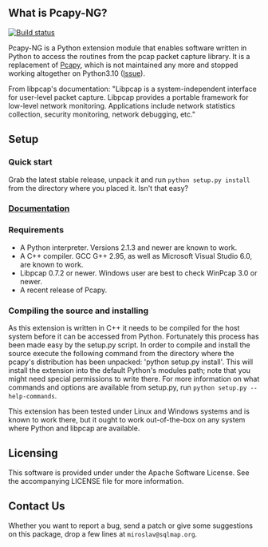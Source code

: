 ## What is Pcapy-NG? ##

[![Build status](https://ci.appveyor.com/api/projects/status/pi4bqe4kgubgr37x?svg=true)](https://ci.appveyor.com/project/CoreSecurity/pcapy)

Pcapy-NG is a Python extension module that enables software written in
Python to access the routines from the pcap packet capture library. It is
a replacement of [Pcapy](https://github.com/helpsystems/pcapy), which is not
maintained any more and stopped working altogether on Python3.10 
([Issue](https://github.com/helpsystems/pcapy/issues/70)).

From libpcap's documentation: "Libpcap is a system-independent
interface for user-level packet capture. Libpcap provides a portable
framework for low-level network monitoring. Applications include
network statistics collection, security monitoring, network debugging,
etc."

## Setup ##

### Quick start ###

Grab the latest stable release, unpack it and run `python setup.py
install` from the directory where you placed it. Isn't that easy?

### [Documentation](https://raw.githack.com/stamparm/pcapy-ng/master/pcapy.html) ###

### Requirements ###

 * A Python interpreter. Versions 2.1.3 and newer are known to work.
 * A C++ compiler. GCC G++ 2.95, as well as Microsoft Visual Studio
   6.0, are known to work.
 * Libpcap 0.7.2 or newer. Windows user are best to check WinPcap 3.0
   or newer.
 * A recent release of Pcapy.

### Compiling the source and installing ###

As this extension is written in C++ it needs to be compiled for the
host system before it can be accessed from Python. Fortunately this
process has been made easy by the setup.py script. In order to compile
and install the source execute the following command from the
directory where the pcapy's distribution has been unpacked: 'python
setup.py install'. This will install the extension into the default
Python's modules path; note that you might need special permissions to
write there. For more information on what commands and options are
available from setup.py, run `python setup.py --help-commands`.

This extension has been tested under Linux and Windows systems
and is known to work there, but it ought to work out-of-the-box on any
system where Python and libpcap are available.

## Licensing ##

This software is provided under under the Apache Software License.
See the accompanying LICENSE file for more information.

## Contact Us ##

Whether you want to report a bug, send a patch or give some
suggestions on this package, drop a few lines at
`miroslav@sqlmap.org`.
